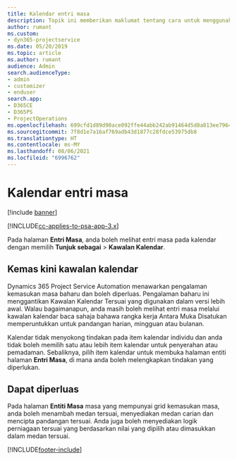 ```yaml
---
title: Kalendar entri masa
description: Topik ini memberikan maklumat tentang cara untuk menggunakan kalendar entri masa.
author: rumant
ms.custom:
- dyn365-projectservice
ms.date: 05/20/2019
ms.topic: article
ms.author: rumant
audience: Admin
search.audienceType:
- admin
- customizer
- enduser
search.app:
- D365CE
- D365PS
- ProjectOperations
ms.openlocfilehash: 699cfd1d89d90ace092ffe44abb242ab91464d5d8a813ee7964e923abe245d21
ms.sourcegitcommit: 7f8d1e7a16af769adb43d1877c28fdce53975db8
ms.translationtype: HT
ms.contentlocale: ms-MY
ms.lasthandoff: 08/06/2021
ms.locfileid: "6996762"
---
```

# <a name="time-entry-calendar"></a>Kalendar entri masa

[!include [banner](../includes/psa-now-project-operations.md)]

[!INCLUDE[cc-applies-to-psa-app-3.x](../includes/cc-applies-to-psa-app-3x.md)]

Pada halaman **Entri Masa**, anda boleh melihat entri masa pada kalendar dengan memilih **Tunjuk sebagai** \> **Kawalan Kalendar**.

## <a name="updated-calendar-control"></a>Kemas kini kawalan kalendar

Dynamics 365 Project Service Automation menawarkan pengalaman kemasukan masa baharu dan boleh diperluas. Pengalaman baharu ini menggantikan Kawalan Kalendar Tersuai yang digunakan dalam versi lebih awal. Walau bagaimanapun, anda masih boleh melihat entri masa melalui kawalan kalendar baca sahaja bahawa rangka kerja Antara Muka Disatukan memperuntukkan untuk pandangan harian, mingguan atau bulanan.

Kalendar tidak menyokong tindakan pada item kalendar individu dan anda tidak boleh memilih satu atau lebih item kalendar untuk penyerahan atau pemadaman. Sebaliknya, pilih item kalendar untuk membuka halaman entiti halaman **Entri Masa**, di mana anda boleh melengkapkan tindakan yang diperlukan.

## <a name="extensibility"></a>Dapat diperluas

Pada halaman **Entiti Masa** masa yang mempunyai grid kemasukan masa, anda boleh menambah medan tersuai, menyediakan medan carian dan mencipta pandangan tersuai. Anda juga boleh menyediakan logik perniagaan tersuai yang berdasarkan nilai yang dipilih atau dimasukkan dalam medan tersuai.


[!INCLUDE[footer-include](../includes/footer-banner.md)]